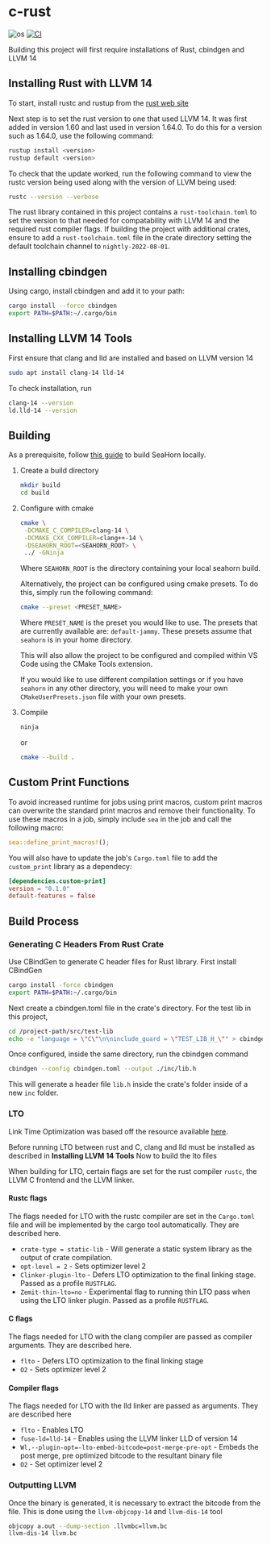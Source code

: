 # c-rust

![os](https://img.shields.io/badge/os-linux-orange?logo=linux)
[![CI](https://github.com/thomashart17/c-rust/actions/workflows/main.yml/badge.svg)](https://github.com/thomashart17/c-rust/actions?query=workflow%3ACI)

Building this project will first require installations of Rust, cbindgen and LLVM 14

## Installing Rust with LLVM 14

To start, install rustc and rustup from the [rust web site](https://www.rust-lang.org/tools/install)

Next step is to set the rust version to one that used LLVM 14. It was first added in version 1.60 and last used in version 1.64.0. To do this for a version such as 1.64.0, use the following command:

```bash
rustup install <version>
rustup default <version>
```

To check that the update worked, run the following command to view the rustc version being used along with the version of LLVM being used:

```bash
rustc --version --verbose
```

The rust library contained in this project contains a `rust-toolchain.toml` to set the version to that needed for compatability with LLVM 14 and the required rust compiler flags. If building the project with additional crates, ensure to add a `rust-toolchain.toml` file in the crate directory setting the default toolchain channel to `nightly-2022-08-01`.

## Installing cbindgen

Using cargo, install cbindgen and add it to your path:

```bash
cargo install --force cbindgen
export PATH=$PATH:~/.cargo/bin
```

## Installing LLVM 14 Tools

First ensure that clang and lld are installed and based on LLVM version 14

```bash
sudo apt install clang-14 lld-14
```

To check installation, run

```bash
clang-14 --version
ld.lld-14 --version
```

## Building

As a prerequisite, follow [this guide](https://github.com/seahorn/seahorn/tree/main#developers-zone) to build SeaHorn locally.

1. Create a build directory

    ```bash
    mkdir build
    cd build
    ```

2. Configure with cmake

    ```bash
    cmake \
     -DCMAKE_C_COMPILER=clang-14 \
     -DCMAKE_CXX_COMPILER=clang++-14 \
     -DSEAHORN_ROOT=<SEAHORN_ROOT> \
     ../ -GNinja
    ```

    Where `SEAHORN_ROOT` is the directory containing your local seahorn build.

    Alternatively, the project can be configured using cmake presets. To do this, simply run the following command:

    ```bash
    cmake --preset <PRESET_NAME>
    ```

    Where `PRESET_NAME` is the preset you would like to use. The presets that are currently available are: `default-jammy`. These presets assume that `seahorn` is in your home directory.

    This will also allow the project to be configured and compiled within VS Code using the CMake Tools extension.

    If you would like to use different compilation settings or if you have `seahorn` in any other directory, you will need to make your own `CMakeUserPresets.json` file with your own presets.

3. Compile

    ```bash
    ninja
    ```

    or

    ```bash
    cmake --build .
    ```

## Custom Print Functions

To avoid increased runtime for jobs using print macros, custom print macros can overwrite the standard print macros and remove their functionality. To use these macros in a job, simply include `sea` in the job and call the following macro:

```rust
sea::define_print_macros!();
```

You will also have to update the job's `Cargo.toml` file to add the `custom_print` library as a dependecy:

```toml
[dependencies.custom-print]
version = "0.1.0"
default-features = false
```

## Build Process

### Generating C Headers From Rust Crate

Use CBindGen to generate C header files for Rust library. First install CBindGen

```bash
cargo install -force cbindgen
export PATH=$PATH:~/.cargo/bin
```

Next create a cbindgen.toml file in the crate's directory. For the test lib in this project,

```bash
cd /project-path/src/test-lib
echo -e "language = \"C\"\n\ninclude_guard = \"TEST_LIB_H_\"" > cbindgen.toml
```

Once configured, inside the same directory, run the cbindgen command

```bash
cbindgen --config cbindgen.toml --output ./inc/lib.h
```

This will generate a header file `lib.h` inside the crate's folder inside of a new `inc` folder.

### LTO

Link Time Optimization was based off the resource available [here](https://blog.llvm.org/2019/09/closing-gap-cross-language-lto-between.html).

Before running LTO between rust and C, clang and lld must be installed as described in **Installing LLVM 14 Tools**
Now to build the lto files

When building for LTO, certain flags are set for the rust compiler `rustc`, the LLVM C frontend and the LLVM linker.

#### Rustc flags

The flags needed for LTO with the rustc compiler are set in the `Cargo.toml` file and will be implemented by the cargo tool automatically. They are described here.

- `crate-type = static-lib` - Will generate a static system library as the output of crate compilation.
- `opt-level = 2` - Sets optimizer level 2
- `Clinker-plugin-lto` - Defers LTO optimization to the final linking stage. Passed as a profile `RUSTFLAG`.
- `Zemit-thin-lto=no` - Experimental flag to running thin LTO pass when using the LTO linker plugin. Passed as a profile `RUSTFLAG`.

#### C flags

The flags needed for LTO with the clang compiler are passed as compiler arguments. They are described here.

- `flto` - Defers LTO optimization to the final linking stage
- `O2` - Sets optimizer level 2

#### Compiler flags

The flags needed for LTO with the lld linker are passed as arguments. They are described here

- `flto` - Enables LTO
- `fuse-ld=lld-14` - Enables using the LLVM linker LLD of version 14
- `Wl,--plugin-opt=-lto-embed-bitcode=post-merge-pre-opt` - Embeds the post merge, pre optimized bitcode to the resultant binary file
- `O2` - Set optimizer level 2

### Outputting LLVM

Once the binary is generated, it is necessary to extract the bitcode from the file. This is done using the `llvm-objcopy-14` and `llvm-dis-14` tool

```bash
objcopy a.out --dump-section .llvmbc=llvm.bc
llvm-dis-14 llvm.bc
```
